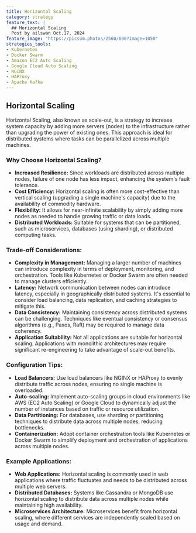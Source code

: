 ```yaml
---
title: Horizontal Scaling
category: strategy
feature_text: |
  ## Horizontal Scaling
  Post by ailswan Oct.17, 2024
feature_image: "https://picsum.photos/2560/600?image=1050"
strategies_tools:
- Kubernetes
- Docker Swarm
- Amazon EC2 Auto Scaling
- Google Cloud Auto Scaling
- NGINX
- HAProxy
- Apache Kafka
---
```

## Horizontal Scaling
Horizontal Scaling, also known as scale-out, is a strategy to increase system capacity by adding more servers (nodes) to the infrastructure rather than upgrading the power of existing ones. This approach is ideal for distributed systems where tasks can be parallelized across multiple machines.

### Why Choose Horizontal Scaling?
- **Increased Resilience:** Since workloads are distributed across multiple nodes, failure of one node has less impact, enhancing the system's fault tolerance.
- **Cost Efficiency:** Horizontal scaling is often more cost-effective than vertical scaling (upgrading a single machine's capacity) due to the availability of commodity hardware.
- **Flexibility:** It allows for near-infinite scalability by simply adding more nodes as needed to handle growing traffic or data loads.
- **Distributed Workloads:** Suitable for systems that can be partitioned, such as microservices, databases (using sharding), or distributed computing tasks.

### Trade-off Considerations:
- **Complexity in Management:** Managing a larger number of machines can introduce complexity in terms of deployment, monitoring, and orchestration. Tools like Kubernetes or Docker Swarm are often needed to manage clusters efficiently.
- **Latency:** Network communication between nodes can introduce latency, especially in geographically distributed systems. It's essential to consider load balancing, data replication, and caching strategies to mitigate this.
- **Data Consistency:** Maintaining consistency across distributed systems can be challenging. Techniques like eventual consistency or consensus algorithms (e.g., Paxos, Raft) may be required to manage data coherency.
- **Application Suitability:** Not all applications are suitable for horizontal scaling. Applications with monolithic architectures may require significant re-engineering to take advantage of scale-out benefits.

### Configuration Tips:
- **Load Balancers:** Use load balancers like NGINX or HAProxy to evenly distribute traffic across nodes, ensuring no single machine is overloaded.
- **Auto-scaling:** Implement auto-scaling groups in cloud environments like AWS (EC2 Auto Scaling) or Google Cloud to dynamically adjust the number of instances based on traffic or resource utilization.
- **Data Partitioning:** For databases, use sharding or partitioning techniques to distribute data across multiple nodes, reducing bottlenecks.
- **Containerization:** Adopt container orchestration tools like Kubernetes or Docker Swarm to simplify deployment and orchestration of applications across multiple nodes.

### Example Applications:
- **Web Applications:** Horizontal scaling is commonly used in web applications where traffic fluctuates and needs to be distributed across multiple web servers.
- **Distributed Databases:** Systems like Cassandra or MongoDB use horizontal scaling to distribute data across multiple nodes while maintaining high availability.
- **Microservices Architecture:** Microservices benefit from horizontal scaling, where different services are independently scaled based on usage and demand.
